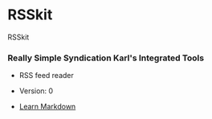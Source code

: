 # RSSkit #

RSSkit

### Really Simple Syndication Karl's Integrated Tools ###

* RSS feed reader
* Version: 0

* [Learn Markdown](https://bitbucket.org/tutorials/markdowndemo)
